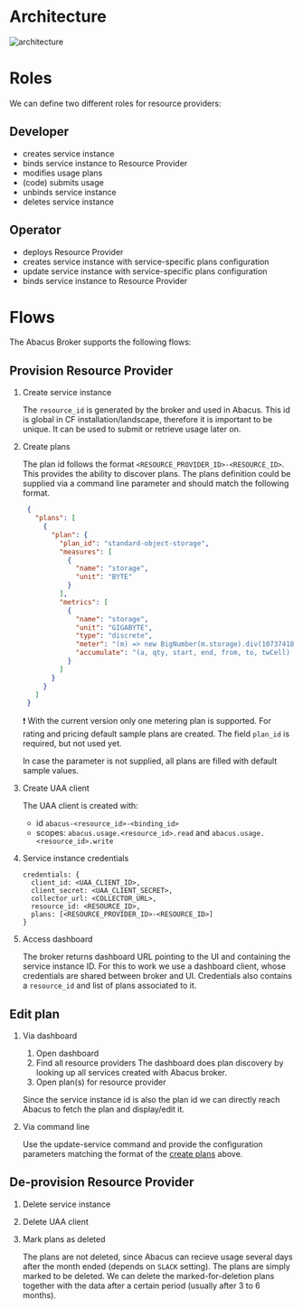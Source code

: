 # Architecture

![architecture](architecture.png)

# Roles

We can define two different roles for resource providers:

## Developer
* creates service instance
* binds service instance to Resource Provider
* modifies usage plans
* (code) submits usage
* unbinds service instance
* deletes service instance

## Operator
* deploys Resource Provider
* creates service instance with service-specific plans configuration
* update service instance with service-specific plans configuration
* binds service instance to Resource Provider

# Flows
The Abacus Broker supports the following flows:

## Provision Resource Provider
1. Create service instance

   The `resource_id` is generated by the broker and used in Abacus. This id is global in CF installation/landscape, therefore it is important to be unique. It can be used to submit or retrieve usage later on.

1. Create plans

   The plan id follows the format `<RESOURCE_PROVIDER_ID>-<RESOURCE_ID>`. This provides the ability to discover plans.
   The plans definition could be supplied via a command line parameter and should match the following format.
   ```json
    {
      "plans": [
        {
          "plan": {
            "plan_id": "standard-object-storage",
            "measures": [
              {
                "name": "storage",
                "unit": "BYTE"
              }
            ],
            "metrics": [
              {
                "name": "storage",
                "unit": "GIGABYTE",
                "type": "discrete",
                "meter": "(m) => new BigNumber(m.storage).div(1073741824).toNumber()",
                "accumulate": "(a, qty, start, end, from, to, twCell) => end < from || end >= to ? null : Math.max(a, qty)"
              }
            ]
          }
        }
      ]
    }
   ```
   :exclamation: With the current version only one metering plan is supported. For rating and pricing default sample plans are created. The field `plan_id` is required, but not used yet.

    In case the parameter is not supplied, all plans are filled with default sample values.

1. Create UAA client

   The UAA client is created with:
   * id `abacus-<resource_id>-<binding_id>`
   * scopes: `abacus.usage.<resource_id>.read` and `abacus.usage.<resource_id>.write`

1. Service instance credentials

   ```
   credentials: {
     client_id: <UAA_CLIENT_ID>,
     client_secret: <UAA_CLIENT_SECRET>,
     collector_url: <COLLECTOR_URL>,
     resource_id: <RESOURCE_ID>,
     plans: [<RESOURCE_PROVIDER_ID>-<RESOURCE_ID>]
   }
   ```

1. Access dashboard

   The broker returns dashboard URL pointing to the UI and containing the service instance ID. For this to work we use a dashboard client, whose credentials are shared between broker and UI. Credentials also contains a `resource_id` and list of plans associated to it.

## Edit plan
1. Via dashboard

    1. Open dashboard
    1. Find all resource providers
      The dashboard does plan discovery by looking up all services created with Abacus broker.
    1. Open plan(s) for resource provider

      Since the service instance id is also the plan id we can directly reach Abacus to fetch the plan and display/edit it.
1. Via command line

    Use the update-service command and provide the configuration parameters matching the format of the [create plans](#create-plans) above.

## De-provision Resource Provider
1. Delete service instance
1. Delete UAA client
1. Mark plans as deleted

   The plans are not deleted, since Abacus can recieve usage several days after the month ended (depends on `SLACK` setting). The plans are simply marked to be deleted. We can delete the marked-for-deletion plans together with the data after a certain period (usually after 3 to 6 months).
